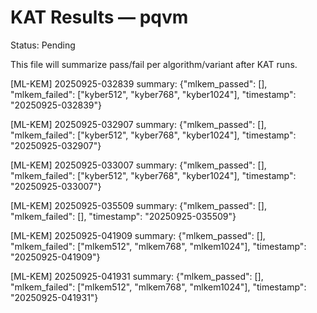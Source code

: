 # KAT Results — pqvm

Status: Pending

This file will summarize pass/fail per algorithm/variant after KAT runs.


[ML-KEM] 20250925-032839 summary: {"mlkem_passed": [], "mlkem_failed": ["kyber512", "kyber768", "kyber1024"], "timestamp": "20250925-032839"}

[ML-KEM] 20250925-032907 summary: {"mlkem_passed": [], "mlkem_failed": ["kyber512", "kyber768", "kyber1024"], "timestamp": "20250925-032907"}

[ML-KEM] 20250925-033007 summary: {"mlkem_passed": [], "mlkem_failed": ["kyber512", "kyber768", "kyber1024"], "timestamp": "20250925-033007"}

[ML-KEM] 20250925-035509 summary: {"mlkem_passed": [], "mlkem_failed": [], "timestamp": "20250925-035509"}

[ML-KEM] 20250925-041909 summary: {"mlkem_passed": [], "mlkem_failed": ["mlkem512", "mlkem768", "mlkem1024"], "timestamp": "20250925-041909"}

[ML-KEM] 20250925-041931 summary: {"mlkem_passed": [], "mlkem_failed": ["mlkem512", "mlkem768", "mlkem1024"], "timestamp": "20250925-041931"}
